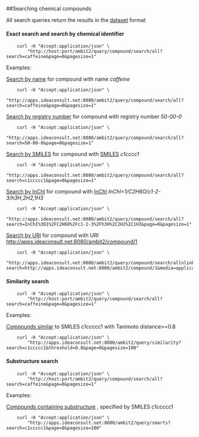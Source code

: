 ##Searching chemical compounds

All search queries return the results in the [dataset](dataset.md) format 

#### Exact search and search by chemical identifier
````
    curl -H "Accept:application/json" \
        "http://host:port/ambit2/query/compound/search/all?search=caffeine&page=0&pagesize=1" 
````

Examples:

[Search by name](http://apps.ideaconsult.net:8080/ambit2/query/compound/search/all?search=caffeine&media=application/json&page=0&pagesize=1) for compound with name *caffeine*
````
    curl -H "Accept:application/json" \
        "http://apps.ideaconsult.net:8080/ambit2/query/compound/search/all?search=caffeine&page=0&pagesize=1" 
````

[Search by registry number](http://apps.ideaconsult.net:8080/ambit2/query/compound/search/all?search=50-00-0&media=application/json&page=0&pagesize=1) for compound with registry number *50-00-0*
````
    curl -H "Accept:application/json" \
        "http://apps.ideaconsult.net:8080/ambit2/query/compound/search/all?search=50-00-0&page=0&pagesize=1" 
````

[Search by SMILES](http://apps.ideaconsult.net:8080/ambit2/query/compound/search/all?search=c1ccccc1&media=application/json&page=0&pagesize=1) for compound with [SMILES](http://en.wikipedia.org/wiki/Simplified_molecular-input_line-entry_system) *c1cccc1*
````
    curl -H "Accept:application/json" \
        "http://apps.ideaconsult.net:8080/ambit2/query/compound/search/all?search=c1ccccc1&page=0&pagesize=1" 
````

[Search by InChI](http://apps.ideaconsult.net:8080/ambit2/query/compound/search/all?search=InChI%3D1%2FC2H6O%2Fc1-2-3%2Fh3H%2C2H2%2C1H3&media=application/json&page=0&pagesize=1) for compound with [InChI](http://en.wikipedia.org/wiki/International_Chemical_Identifier) *InChI=1/C2H6O/c1-2-3/h3H,2H2,1H3*
````
    curl -H "Accept:application/json" \
        "http://apps.ideaconsult.net:8080/ambit2/query/compound/search/all?search=InChI%3D1%2FC2H6O%2Fc1-2-3%2Fh3H%2C2H2%2C1H3&page=0&pagesize=1" 
````

[Search by URI](http://apps.ideaconsult.net:8080/ambit2/query/compound/search/allnlinks?search=http://apps.ideaconsult.net:8080/ambit2/compound/1&media=application/json&page=0&pagesize=1) for compound with URI http://apps.ideaconsult.net:8080/ambit2/compound/1
````
    curl -H "Accept:application/json" \
        "http://apps.ideaconsult.net:8080/ambit2/query/compound/search/allnlinks?search=http://apps.ideaconsult.net:8080/ambit2/compound/1&media=application/json&page=0&pagesize=1" 
````

#### Similarity search
````
    curl -H "Accept:application/json" \
        "http://host:port/ambit2/query/compound/search/all?search=caffeine&page=0&pagesize=1" 
````

Examples:

[Compounds similar](http://apps.ideaconsult.net:8080/ambit2/query/similarity?search=c1ccccc1&threshold=0.8&page=0&pagesize=100&media=application/json) to SMILES c1ccccc1 with Tanimoto distance>=0.8
````
    curl -H "Accept:application/json" \
        "http://apps.ideaconsult.net:8080/ambit2/query/similarity?search=c1ccccc1&threshold=0.8&page=0&pagesize=100" 
````

#### Substructure search
````
    curl -H "Accept:application/json" \
        "http://host:port/ambit2/query/compound/search/all?search=caffeine&page=0&pagesize=1" 
````

Examples:

[Compounds containing substructure](http://apps.ideaconsult.net:8080/ambit2/query/smarts?search=c1ccccc1&page=0&pagesize=100&media=application/json) , specified by SMILES c1ccccc1
````
    curl -H "Accept:application/json" \
        "http://apps.ideaconsult.net:8080/ambit2/query/smarts?search=c1ccccc1&page=0&pagesize=100" 
````
